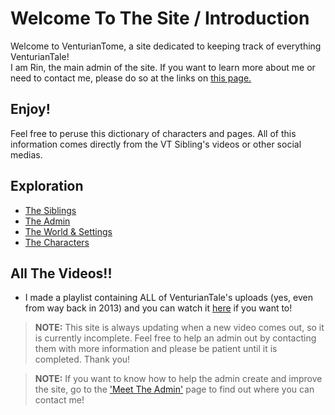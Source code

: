# Welcome To The Site / Introduction

Welcome to VenturianTome, a site dedicated to keeping track of everything VenturianTale!  
I am Rin, the main admin of the site. If you want to learn more about me or need to contact me, please do so at the links on
[this page.](chapter_2.html)

## Enjoy!
Feel free to peruse this dictionary of characters and pages. All of this information comes directly from the VT Sibling's videos or other social medias. 

## Exploration
- [The Siblings](chapter_3.html)
- [The Admin](chapter_2.html)
- [The World & Settings](chapter_4.html)
- [The Characters](chapter_5.html)

## All The Videos!!
- I made a playlist containing ALL of VenturianTale's uploads \(yes, even from way back in 2013) and you can watch it [here](https://www.youtube.com/playlist?list=PLwljWXtmIKiR6RCrbGztF5LhGXAEF7pX_) if you want to!

> **NOTE:** This site is always updating when a new video comes out, so it is currently incomplete. Feel free to help an admin out by contacting them with more information and please be patient until it is completed. Thank you!

> **NOTE:** If you want to know how to help the admin create and improve the site, go to the ['Meet The Admin'](chapter_2.html) page to find out where you can contact me!